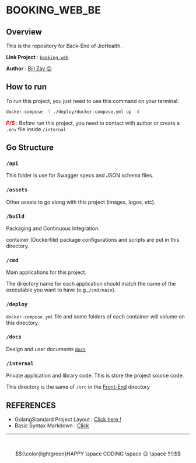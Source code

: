 # BOOKING_WEB_BE

## Overview
This is the repository for Back-End of JioHealth.

**Link Project** : [`booking.web`]("https://github.com/booking-web")

**Author** : [Bill Zay 😉]("https://github.com/billzayy")

## How to run
To run this project, you just need to use this command on your terminal:

```bash
docker-compose -f ./deploy/docker-compose.yml up -d
```

***<span style="color:red;">P/S</span>*** : Before run this project, you need to contact with author or create a `.env` file inside `/internal`
## Go Structure
### `/api`
This folder is use for Swagger specs and JSON schema files.
### `/assets`
Other assets to go along with this project (images, logos, etc).
### `/build`
Packaging and Continuous Integration.

container (Dockerfile) package configurations and scripts are put in this directory.
### `/cmd`
Main applications for this project.

The directory name for each application should match the name of the executable you want to have (e.g.,`/cmd/main`).
### `/deploy`
`docker-compose.yml` file and some folders of each container will volume on this directory.
### `/docs`
Design and user documents [`docs`](docs/ReadMe.md)
### `/internal`
Private application and library code. This is store the project source code.

This directory is the same of `/src` in the [Front-End]("https://github.com/booking-web/Booking_Web_FE") directory

## REFERENCES
* GolangStandard Project Layout : [Click here !]("https://github.com/golang-standards/project-layout")
* Basic Syntax Markdown : [Click ]("https://www.markdownguide.org/basic-syntax/")

---
<br>

$${\color{lightgreen}HAPPY \space CODING \space 😉 \space !!!}$$	